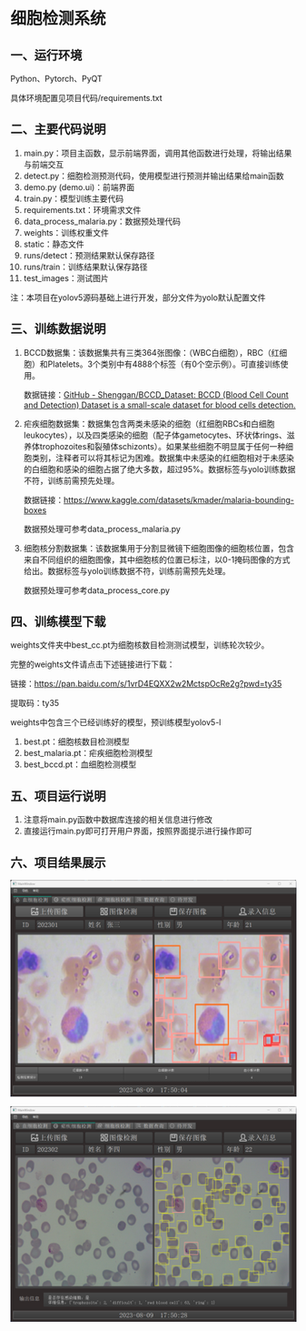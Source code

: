 # 细胞检测系统

## 一、运行环境

Python、Pytorch、PyQT

具体环境配置见项目代码/requirements.txt

## 二、主要代码说明

1. main.py：项目主函数，显示前端界面，调用其他函数进行处理，将输出结果与前端交互
2. detect.py：细胞检测预测代码，使用模型进行预测并输出结果给main函数
3. demo.py (demo.ui)：前端界面
4. train.py：模型训练主要代码
5. requirements.txt：环境需求文件
6. data_process_malaria.py：数据预处理代码
7. weights：训练权重文件
8. static：静态文件
9. runs/detect：预测结果默认保存路径
10. runs/train：训练结果默认保存路径
11. test_images：测试图片

注：本项目在yolov5源码基础上进行开发，部分文件为yolo默认配置文件

## 三、训练数据说明

1. BCCD数据集：该数据集共有三类364张图像：（WBC白细胞），RBC（红细胞）和Platelets。3个类别中有4888个标签（有0个空示例）。可直接训练使用。

   数据链接：[GitHub - Shenggan/BCCD_Dataset: BCCD (Blood Cell Count and Detection) Dataset is a small-scale dataset for blood cells detection.](https://github.com/Shenggan/BCCD_Dataset)

2. 疟疾细胞数据集：数据集包含两类未感染的细胞（红细胞RBCs和白细胞leukocytes），以及四类感染的细胞（配子体gametocytes、环状体rings、滋养体trophozoites和裂殖体schizonts）。如果某些细胞不明显属于任何一种细胞类别，注释者可以将其标记为困难。数据集中未感染的红细胞相对于未感染的白细胞和感染的细胞占据了绝大多数，超过95%。数据标签与yolo训练数据不符，训练前需预先处理。

   数据链接：https://www.kaggle.com/datasets/kmader/malaria-bounding-boxes

   数据预处理可参考data_process_malaria.py

3. 细胞核分割数据集：该数据集用于分割显微镜下细胞图像的细胞核位置，包含来自不同组织的细胞图像，其中细胞核的位置已标注，以0-1掩码图像的方式给出。数据标签与yolo训练数据不符，训练前需预先处理。

   数据预处理可参考data_process_core.py

## 四、训练模型下载
weights文件夹中best_cc.pt为细胞核数目检测测试模型，训练轮次较少。

完整的weights文件请点击下述链接进行下载：

链接：https://pan.baidu.com/s/1vrD4EQXX2w2MctspOcRe2g?pwd=ty35 

提取码：ty35

weights中包含三个已经训练好的模型，预训练模型yolov5-l

1. best.pt：细胞核数目检测模型
2. best_malaria.pt：疟疾细胞检测模型
3. best_bccd.pt：血细胞检测模型

## 五、项目运行说明

1. 注意将main.py函数中数据库连接的相关信息进行修改
2. 直接运行main.py即可打开用户界面，按照界面提示进行操作即可

## 六、项目结果展示

![](result-1.png)

![](result-2.png)


